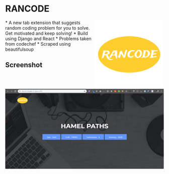 # RANCODE
<div class="logos"><img src="./extension/public/img/mylogo.png" width="220px" align="right"></div>
* A new tab extension that suggests random coding problem for you to solve. Get motivated and keep solving!
* Build using Django and React
* Problems taken from codechef
* Scraped using beautifulsoup

## Screenshot
<div class="logos"><img src="./extension/public/img/ss.png"></div>